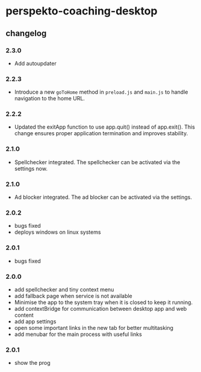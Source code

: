 # perspekto-coaching-desktop

## changelog
### 2.3.0
- Add autoupdater
### 2.2.3
- Introduce a new `goToHome` method in `preload.js` and `main.js` to handle navigation to the home URL.

### 2.2.2
- Updated the exitApp function to use app.quit() instead of app.exit(). This change ensures proper application termination and improves stability.

### 2.1.0
- Spellchecker integrated. The spellchecker can be activated via the settings now.

### 2.1.0
- Ad blocker integrated. The ad blocker can be activated via the settings.

### 2.0.2
- bugs fixed
- deploys windows on linux systems

### 2.0.1
- bugs fixed

### 2.0.0
- add spellchecker and tiny context menu
- add fallback page when service is not available
- Minimise the app to the system tray when it is closed to keep it running.
- add contextBridge for communication between desktop app and web content
- add app settings
- open some important links in the new tab for better multitasking
- add menubar for the main process with useful links

### 2.0.1
- show the prog
